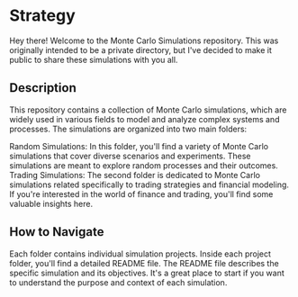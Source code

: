 # Strategy
Hey there! Welcome to the Monte Carlo Simulations repository. This was originally intended to be a private directory, but I've decided to make it public to share these simulations with you all.
## Description
This repository contains a collection of Monte Carlo simulations, which are widely used in various fields to model and analyze complex systems and processes. The simulations are organized into two main folders:

Random Simulations: In this folder, you'll find a variety of Monte Carlo simulations that cover diverse scenarios and experiments. These simulations are meant to explore random processes and their outcomes.
Trading Simulations: The second folder is dedicated to Monte Carlo simulations related specifically to trading strategies and financial modeling. If you're interested in the world of finance and trading, you'll find some valuable insights here.
## How to Navigate
Each folder contains individual simulation projects. Inside each project folder, you'll find a detailed README file. 
The README file describes the specific simulation and its objectives. It's a great place to start if you want to understand the purpose and context of each simulation.